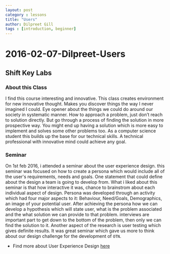 ```yaml
---
layout: post
category : lessons
title: "Users"
author: Dilpreet Gill
tags : [introduction, beginner]
---
```

# 2016-02-07-Dilpreet-Users
## Shift Key Labs
### About this Class
I find this course interesting and innovative. This class creates environment for new innovative thought. Makes you discover things the way I never imagined I could. Eye opener about the things we could do around our society in systematic manner. How to approach a problem, just don’t reach to solution directly. But go through a process of finding the solution in more prospective way. You might end up having a solution which is more easy to implement and solves some other problems too. As a computer science student this builds up the base for our technical skills.  A technical professional with innovative mind could achieve any goal.

### Seminar
On 1st feb 2016, i attended a seminar about the user experience design. this seminar was focused on how to create a persona which would include all of the user's requirements, needs and goals. One statement that could define about the design a team is going to develop from. What i liked about this seminar is that how interactive it was, chance to brainstrom about each individual aspect of design. Persona was developed through an activity which had four major aspects to it: Behaviour, Need/Goals, Demographics, an image of your potential user. After achieving the persona how we can develop a hypothesis which will state user, what is the problem associated and the what solution we can provide to that problem. interviews are important part to get down to the bottom of the problem, then only we can find the solution to it. Another aspect of the research is user testing which gives definite results. It was great seminar which gave us more to think about our design challenge for the development of  `OTN`.

- Find more about User Experience Design [here](http://www.slideshare.net/SebastianToryPratt/intro-to-user-experience-design-guest-lecture-at-nscad-university?qid=ce76c43c-1cda-490b-aae6-bc8e83ab5365&v=default&b=&from_search=1)

